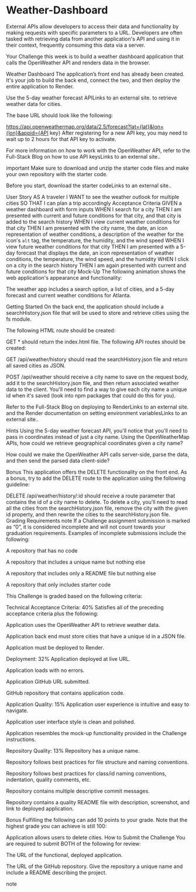 # Weather-Dashboard

External APIs allow developers to access their data and functionality by making requests with specific parameters to a URL. Developers are often tasked with retrieving data from another application's API and using it in their context, frequently consuming this data via a server.

Your Challenge this week is to build a weather dashboard application that calls the OpenWeather API and renders data in the browser.

Weather Dashboard
The application’s front end has already been created. It's your job to build the back end, connect the two, and then deploy the entire application to Render.

Use the 5-day weather forecast APILinks to an external site. to retrieve weather data for cities.

The base URL should look like the following:

https://api.openweathermap.org/data/2.5/forecast?lat={lat}&lon={lon}&appid={API key}
After registering for a new API key, you may need to wait up to 2 hours for that API key to activate.

For more information on how to work with the OpenWeather API, refer to the Full-Stack Blog on how to use API keysLinks to an external site..

important
Make sure to download and unzip the starter code files and make your own repository with the starter code.

Before you start, download the starter codeLinks to an external site..

User Story
AS A traveler
I WANT to see the weather outlook for multiple cities
SO THAT I can plan a trip accordingly
Acceptance Criteria
GIVEN a weather dashboard with form inputs
WHEN I search for a city
THEN I am presented with current and future conditions for that city, and that city is added to the search history
WHEN I view current weather conditions for that city
THEN I am presented with the city name, the date, an icon representation of weather conditions, a description of the weather for the icon's `alt` tag, the temperature, the humidity, and the wind speed
WHEN I view future weather conditions for that city
THEN I am presented with a 5-day forecast that displays the date, an icon representation of weather conditions, the temperature, the wind speed, and the humidity
WHEN I click on a city in the search history
THEN I am again presented with current and future conditions for that city
Mock-Up
The following animation shows the web application's appearance and functionality:

The weather app includes a search option, a list of cities, and a 5-day forecast and current weather conditions for Atlanta.

Getting Started
On the back end, the application should include a searchHistory.json file that will be used to store and retrieve cities using the fs module.

The following HTML route should be created:

GET * should return the index.html file.
The following API routes should be created:

GET /api/weather/history should read the searchHistory.json file and return all saved cities as JSON.

POST /api/weather should receive a city name to save on the request body, add it to the searchHistory.json file, and then return associated weather data to the client. You'll need to find a way to give each city name a unique id when it's saved (look into npm packages that could do this for you).

Refer to the Full-Stack Blog on deploying to RenderLinks to an external site. and the Render documentation on setting environment variablesLinks to an external site..

Hints
Using the 5-day weather forecast API, you'll notice that you'll need to pass in coordinates instead of just a city name. Using the OpenWeatherMap APIs, how could we retrieve geographical coordinates given a city name?

How could we make the OpenWeather API calls server-side, parse the data, and then send the parsed data client-side?

Bonus
This application offers the DELETE functionality on the front end. As a bonus, try to add the DELETE route to the application using the following guideline:

DELETE /api/weather/history/:id should receive a route parameter that contains the id of a city name to delete. To delete a city, you'll need to read all the cities from the searchHistory.json file, remove the city with the given id property, and then rewrite the cities to the searchHistory.json file.
Grading Requirements
note
If a Challenge assignment submission is marked as “0”, it is considered incomplete and will not count towards your graduation requirements. Examples of incomplete submissions include the following:

A repository that has no code

A repository that includes a unique name but nothing else

A repository that includes only a README file but nothing else

A repository that only includes starter code

This Challenge is graded based on the following criteria:

Technical Acceptance Criteria: 40%
Satisfies all of the preceding acceptance criteria plus the following:

Application uses the OpenWeather API to retrieve weather data.

Application back end must store cities that have a unique id in a JSON file.

Application must be deployed to Render.

Deployment: 32%
Application deployed at live URL.

Application loads with no errors.

Application GitHub URL submitted.

GitHub repository that contains application code.

Application Quality: 15%
Application user experience is intuitive and easy to navigate.

Application user interface style is clean and polished.

Application resembles the mock-up functionality provided in the Challenge instructions.

Repository Quality: 13%
Repository has a unique name.

Repository follows best practices for file structure and naming conventions.

Repository follows best practices for class/id naming conventions, indentation, quality comments, etc.

Repository contains multiple descriptive commit messages.

Repository contains a quality README file with description, screenshot, and link to deployed application.

Bonus
Fulfilling the following can add 10 points to your grade. Note that the highest grade you can achieve is still 100:

Application allows users to delete cities.
How to Submit the Challenge
You are required to submit BOTH of the following for review:

The URL of the functional, deployed application.

The URL of the GitHub repository. Give the repository a unique name and include a README describing the project.

note
